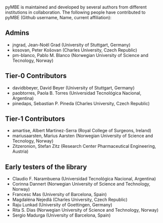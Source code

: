 pyMBE is maintained and developed by several authors from different institutions in collaboration.
The following people have contributed to pyMBE (Github username, Name, current affiliation):

## Admins
- jngrad, Jean-Noël Grad (University of Stuttgart, Germany)
- kosovan, Peter Košovan (Charles University, Czech Republic)
- pm-blanco, Pablo M. Blanco (Norwegian University of Science and Tecnology, Norway)

## Tier-0 Contributors
- davidbbeyer, David Beyer (University of Stuttgart, Germany)
- paobtorres, Paola B. Torres (Universidad Tecnológica Nacional, Argentina)
- pinedaps, Sebastian P. Pineda (Charles University, Czech Republic)

## Tier-1 Contributors
- amartise, Albert Martinez-Serra (Royal College of Surgeons, Ireland) 
- mariusaarsten, Marius Aarsten (Norwegian University of Science and Tecnology, Norway)
- Zitzeronion, Stefan Zitz (Research Center Pharmaceutical Engineering, Austria)

## Early testers of the library
- Claudio F. Narambuena (Universidad Tecnológica Nacional, Argentina)
- Corinna Dannert (Norwegian University of Science and Technology, Norway)
- Francesc Mas (University of Barcelona, Spain)
- Magdaléna Nejedlá (Charles University, Czech Republic)
- Raju Lunkad (University of Goettingen, Germany)
- Rita S. Dias (Norwegian University of Science and Technology, Norway)
- Sergio Madurga (University of Barcelona, Spain)
